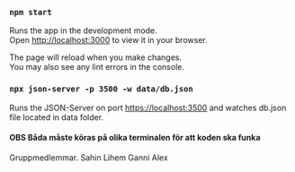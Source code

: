 

### `npm start`

Runs the app in the development mode.\
Open [http://localhost:3000](http://localhost:3000) to view it in your browser.

The page will reload when you make changes.\
You may also see any lint errors in the console.

### `npx json-server -p 3500 -w data/db.json`

Runs the JSON-Server on port [https://localhost:3500](https://localhost:3500) and watches db.json file located in data folder.

#### OBS Båda måste köras på olika terminalen för att koden ska funka


Gruppmedlemmar.
Sahin
Lihem
Ganni
Alex

